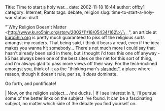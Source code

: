 Title: Time to start a holy war...
date: 2002-11-18 18:44
author: offby1
category: Internet, Rants
tags: debate, religion
slug: time-to-start-a-holy-war
status: draft

"\`Why Religion Doesn't Matter \<http://www.kuro5hin.org/story/2002/11/18/05434/162\>\`\__", an article at [kuro5hin.org](http://kuro5hin.org/) is pretty much guaranteed to piss off the religious sorts amongst my readers. That being said, i think it bears a read, even if the idea makes you wanna hit somebody\... There's not much more i could say that hasn't already been said in there, but i thought i'd toss this one off anyway - k5 has always been one of the best sites on the net for this sort of thing, and i'm always glad to pass more views off their way. For the tech-inclined amongst you, think of it as the "thinking man's [slashdot](http://slashdot.org/)", a place where reason, though it doesn't rule, per se, it *does* dominate.

Go forth, and pontificate!

| Now, on the religion subject\... /me ducks.
| If i see interest in it, i'll pursue some of the better links on the subject i've found. It can be a fascinating subject, no matter which side of the debate you find yourself on.
